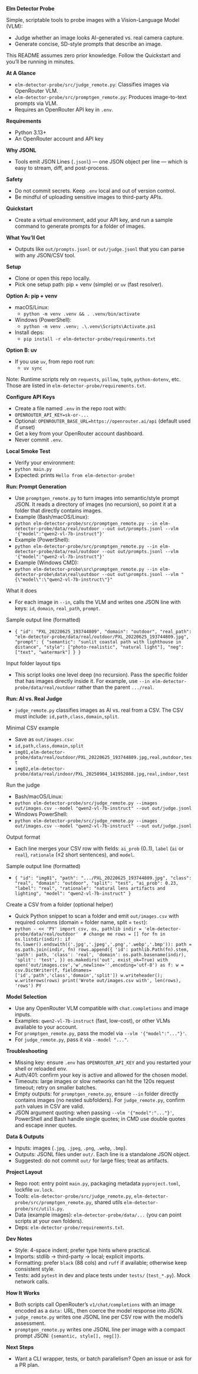 **Elm Detector Probe**

Simple, scriptable tools to probe images with a Vision-Language Model (VLM):

- Judge whether an image looks AI-generated vs. real camera capture.
- Generate concise, SD-style prompts that describe an image.

This README assumes zero prior knowledge. Follow the Quickstart and you’ll be running in minutes.

**At A Glance**
- `elm-detector-probe/src/judge_remote.py`: Classifies images via OpenRouter VLM.
- `elm-detector-probe/src/promptgen_remote.py`: Produces image-to-text prompts via VLM.
- Requires an OpenRouter API key in `.env`.

**Requirements**
- Python 3.13+
- An OpenRouter account and API key

**Why JSONL**
- Tools emit JSON Lines (`.jsonl`) — one JSON object per line — which is easy to stream, diff, and post-process.

**Safety**
- Do not commit secrets. Keep `.env` local and out of version control.
- Be mindful of uploading sensitive images to third-party APIs.

**Quickstart**
- Create a virtual environment, add your API key, and run a sample command to generate prompts for a folder of images.

**What You’ll Get**
- Outputs like `out/prompts.jsonl` or `out/judge.jsonl` that you can parse with any JSON/CSV tool.

**Setup**
- Clone or open this repo locally.
- Pick one setup path: pip + venv (simple) or `uv` (fast resolver).

**Option A: pip + venv**
- macOS/Linux:
  - `python -m venv .venv && . .venv/bin/activate`
- Windows (PowerShell):
  - `python -m venv .venv; .\.venv\Scripts\Activate.ps1`
- Install deps:
  - `pip install -r elm-detector-probe/requirements.txt`

**Option B: uv**
- If you use `uv`, from repo root run:
  - `uv sync`

Note: Runtime scripts rely on `requests`, `pillow`, `tqdm`, `python-dotenv`, etc. Those are listed in `elm-detector-probe/requirements.txt`.

**Configure API Keys**
- Create a file named `.env` in the repo root with:
- `OPENROUTER_API_KEY=sk-or-...`
- Optional: `OPENROUTER_BASE_URL=https://openrouter.ai/api` (default used if unset)
- Get a key from your OpenRouter account dashboard.
- Never commit `.env`.

**Local Smoke Test**
- Verify your environment:
- `python main.py`
- Expected: prints `Hello from elm-detector-probe!`

**Run: Prompt Generation**
- Use `promptgen_remote.py` to turn images into semantic/style prompt JSON. It reads a directory of images (no recursion), so point it at a folder that directly contains images.
- Example (Bash/macOS/Linux):
- `python elm-detector-probe/src/promptgen_remote.py --in elm-detector-probe/data/real/outdoor --out out/prompts.jsonl --vlm '{"model":"qwen2-vl-7b-instruct"}'`
- Example (PowerShell):
- `python elm-detector-probe/src/promptgen_remote.py --in elm-detector-probe/data/real/outdoor --out out/prompts.jsonl --vlm '{"model":"qwen2-vl-7b-instruct"}'`
- Example (Windows CMD):
- `python elm-detector-probe\src\promptgen_remote.py --in elm-detector-probe\data\real\outdoor --out out\prompts.jsonl --vlm "{\"model\":\"qwen2-vl-7b-instruct\"}"`

What it does
- For each image in `--in`, calls the VLM and writes one JSON line with keys: `id`, `domain`, `real_path`, `prompt`.

Sample output line (formatted)
- `{ "id": "PXL_20220625_193744809", "domain": "outdoor", "real_path": "elm-detector-probe/data/real/outdoor/PXL_20220625_193744809.jpg", "prompt": { "semantic": "sunlit coastal path with lighthouse in distance", "style": ["photo-realistic", "natural light"], "neg": ["text", "watermark"] } }`

Input folder layout tips
- This script looks one level deep (no recursion). Pass the specific folder that has images directly inside it. For example, use `--in elm-detector-probe/data/real/outdoor` rather than the parent `.../real`.

**Run: AI vs. Real Judge**
- `judge_remote.py` classifies images as AI vs. real from a CSV. The CSV must include: `id,path,class,domain,split`.

Minimal CSV example
- Save as `out/images.csv`:
- `id,path,class,domain,split`
- `img01,elm-detector-probe/data/real/outdoor/PXL_20220625_193744809.jpg,real,outdoor,test`
- `img02,elm-detector-probe/data/real/indoor/PXL_20250904_141952088.jpg,real,indoor,test`

Run the judge
- Bash/macOS/Linux:
- `python elm-detector-probe/src/judge_remote.py --images out/images.csv --model "qwen2-vl-7b-instruct" --out out/judge.jsonl`
- Windows PowerShell:
- `python elm-detector-probe/src/judge_remote.py --images out/images.csv --model "qwen2-vl-7b-instruct" --out out/judge.jsonl`

Output format
- Each line merges your CSV row with fields: `ai_prob` (0..1), `label` (`ai` or `real`), `rationale` (≤2 short sentences), and `model`.

Sample output line (formatted)
- `{ "id": "img01", "path": ".../PXL_20220625_193744809.jpg", "class": "real", "domain": "outdoor", "split": "test", "ai_prob": 0.23, "label": "real", "rationale": "natural lens artifacts and lighting", "model": "qwen2-vl-7b-instruct" }`

Create a CSV from a folder (optional helper)
- Quick Python snippet to scan a folder and emit `out/images.csv` with required columns (domain = folder name, split = `test`):
- `python - << 'PY'
import csv, os, pathlib
indir = 'elm-detector-probe/data/real/outdoor'  # change me
rows = []
for fn in os.listdir(indir):
    if fn.lower().endswith(('.jpg','.jpeg','.png','.webp','.bmp')):
        path = os.path.join(indir, fn)
        rows.append({
            'id': pathlib.Path(fn).stem,
            'path': path,
            'class': 'real',
            'domain': os.path.basename(indir),
            'split': 'test',
        })
os.makedirs('out', exist_ok=True)
with open('out/images.csv','w',newline='',encoding='utf-8') as f:
    w = csv.DictWriter(f, fieldnames=['id','path','class','domain','split'])
    w.writeheader(); w.writerows(rows)
print('Wrote out/images.csv with', len(rows), 'rows')
PY`

**Model Selection**
- Use any OpenRouter VLM compatible with `chat.completions` and image inputs.
- Examples: `qwen2-vl-7b-instruct` (fast, low-cost), or other VLMs available to your account.
- For `promptgen_remote.py`, pass the model via `--vlm '{"model":"..."}'`.
- For `judge_remote.py`, pass it via `--model "..."`.

**Troubleshooting**
- Missing key: ensure `.env` has `OPENROUTER_API_KEY` and you restarted your shell or reloaded env.
- Auth/401: confirm your key is active and allowed for the chosen model.
- Timeouts: large images or slow networks can hit the 120s request timeout; retry on smaller batches.
- Empty outputs: for `promptgen_remote.py`, ensure `--in` folder directly contains images (no nested subfolders). For `judge_remote.py`, confirm `path` values in CSV are valid.
- JSON argument quoting: when passing `--vlm '{"model":"..."}'`, PowerShell and Bash handle single quotes; in CMD use double quotes and escape inner quotes.

**Data & Outputs**
- Inputs: images (`.jpg`, `.jpeg`, `.png`, `.webp`, `.bmp`).
- Outputs: JSONL files under `out/`. Each line is a standalone JSON object.
- Suggested: do not commit `out/` for large files; treat as artifacts.

**Project Layout**
- Repo root: entry point `main.py`, packaging metadata `pyproject.toml`, lockfile `uv.lock`.
- Tools: `elm-detector-probe/src/judge_remote.py`, `elm-detector-probe/src/promptgen_remote.py`, shared utils `elm-detector-probe/src/utils.py`.
- Data (example images): `elm-detector-probe/data/...` (you can point scripts at your own folders).
- Deps: `elm-detector-probe/requirements.txt`.

**Dev Notes**
- Style: 4-space indent; prefer type hints where practical.
- Imports: stdlib → third-party → local; explicit imports.
- Formatting: prefer `black` (88 cols) and `ruff` if available; otherwise keep consistent style.
- Tests: add `pytest` in dev and place tests under `tests/` (`test_*.py`). Mock network calls.

**How It Works**
- Both scripts call OpenRouter’s `v1/chat/completions` with an image encoded as a `data:` URL, then coerce the model response into JSON.
- `judge_remote.py` writes one JSONL line per CSV row with the model’s assessment.
- `promptgen_remote.py` writes one JSONL line per image with a compact prompt JSON: `{semantic, style[], neg[]}`.

**Next Steps**
- Want a CLI wrapper, tests, or batch parallelism? Open an issue or ask for a PR plan.
